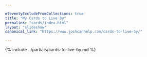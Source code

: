 ```yaml
---

eleventyExcludeFromCollections: true
title: "My Cards to Live By"
permalink: "cards/index.html"
layout: "slideshow"
canonical_link: "https://www.joshcanhelp.com/cards-to-live-by/"

---
```


{% include ../partials/cards-to-live-by.md %}